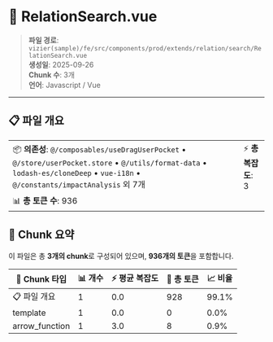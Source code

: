 # 📄 RelationSearch.vue

> **파일 경로**: `vizier(sample)/fe/src/components/prod/extends/relation/search/RelationSearch.vue`  
> **생성일**: 2025-09-26  
> **Chunk 수**: 3개  
> **언어**: Javascript / Vue
---


## 📋 파일 개요

| | |
|--|--|
| 📦 **의존성**: `@/composables/useDragUserPocket` • `@/store/userPocket.store` • `@/utils/format-data` • `lodash-es/cloneDeep` • `vue-i18n` • `@/constants/impactAnalysis` 외 7개 | ⚡ **총 복잡도**: 3 |
| 📊 **총 토큰 수**: 936 |  |






## 🧩 Chunk 요약

이 파일은 총 **3개의 chunk**로 구성되어 있으며, **936개의 토큰**을 포함합니다.

| 🧩 Chunk 타입 | 📊 개수 | ⚡ 평균 복잡도 | 📝 총 토큰 | 📈 비율 |
|---------------|--------|-------------|----------|--------|
| 📋 파일 개요 | 1 | 0.0 | 928 | 99.1% |
| template | 1 | 0.0 | 0 | 0.0% |
| arrow_function | 1 | 3.0 | 8 | 0.9% |

